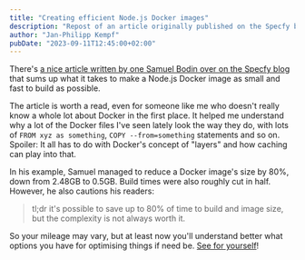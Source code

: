 ```yaml
---
title: "Creating efficient Node.js Docker images"
description: "Repost of an article originally published on the Specfy blog."
author: "Jan-Philipp Kempf"
pubDate: "2023-09-11T12:45:00+02:00"
---
```


There's [a nice article written by one Samuel Bodin over on the Specfy blog](https://www.specfy.io/blog/1-efficient-dockerfile-nodejs-in-7-steps) that sums up what it takes to make a Node.js Docker image as small and fast to build as possible.

The article is worth a read, even for someone like me who doesn't really know a whole lot about Docker in the first place. It helped me understand why a lot of the Docker files I've seen lately look the way they do, with lots of `FROM xyz as something`, `COPY --from=something` statements and so on. Spoiler: It all has to do with Docker's concept of "layers" and how caching can play into that.

In his example, Samuel managed to reduce a Docker image's size by 80%, down from 2.48GB to 0.5GB. Build times were also roughly cut in half. However, he also cautions his readers:

> tl;dr it's possible to save up to 80% of time to build and image size, but the complexity is not always worth it.

So your mileage may vary, but at least now you'll understand better what options you have for optimising things if need be. [See for yourself](https://www.specfy.io/blog/1-efficient-dockerfile-nodejs-in-7-steps)!
